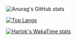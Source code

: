 ![Anurag's GitHub stats](https://github-readme-stats.vercel.app/api?username=Jeremias-Souza&show_icons=true&theme=transparent)

[![Top Langs](https://github-readme-stats.vercel.app/api/top-langs/?username=Jeremias-Souza&layout=donut-vertical)](https://github.com/Jeremias-Souza/github-readme-stats)

[![Harlok's WakaTime stats](https://github-readme-stats.vercel.app/api/wakatime?username=Jeremias-Souza)](https://github.com/Jeremias-Souza/github-readme-stats)
